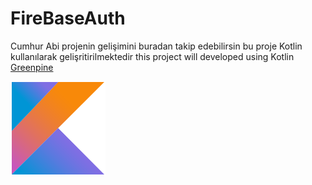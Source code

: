 # FireBaseAuth
Cumhur Abi projenin gelişimini buradan takip edebilirsin
bu proje Kotlin kullanılarak gelişritirilmektedir
this project will developed using Kotlin
[Greenpine](https://www.greenpineagency.com)

![Kotlin](https://github.com/burakusluer/FireBaseAuth/blob/master/Kotlin-logo.png?raw=true)
